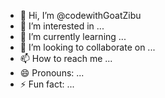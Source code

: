 - 👋 Hi, I’m @codewithGoatZibu
- 👀 I’m interested in ...
- 🌱 I’m currently learning ...
- 💞️ I’m looking to collaborate on ...
- 📫 How to reach me ...
- 😄 Pronouns: ...
- ⚡ Fun fact: ...

<!---
codewithzibran/codewithzibran is a ✨ special ✨ repository because its `README.md` (this file) appears on your GitHub profile.
You can click the Preview link to take a look at your changes.
--->
